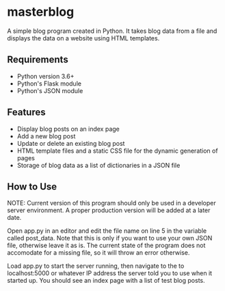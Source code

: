 # masterblog
 A simple blog program created in Python. It takes blog data from a file and displays the data on a website using HTML templates.

 ## Requirements
 - Python version 3.6+
 - Python's Flask module
 - Python's JSON module

 ## Features
 - Display blog posts on an index page
 - Add a new blog post
 - Update or delete an existing blog post
 - HTML template files and a static CSS file for the dynamic generation of pages
 - Storage of blog data as a list of dictionaries in a JSON file

 ## How to Use
 NOTE: Current version of this program should only be used in a developer server environment. A proper production version will be added at a later date.

 Open app.py in an editor and edit the file name on line 5 in the variable called post_data. Note that this is only if you want to use your own JSON file, otherwise leave it as is. The current state of the program does not accomodate for a missing file, so it will throw an error otherwise.

 Load app.py to start the server running, then navigate to the to localhost:5000 or whatever IP address the server told you to use when it started up. You should see an index page with a list of test blog posts.
